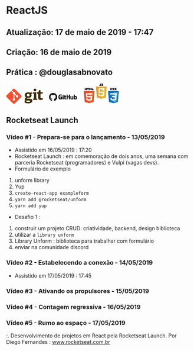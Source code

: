 # ReactJS 

## Atualização: 17 de maio de 2019 - 17:47
## Criação: 16 de maio de 2019
## Prática : @douglasabnovato

![Git](/images/logo-git.png)
![GitHub](/images/logo-github.png)
![HTML-CSS-JS](/images/logo-html-css-js.jpeg)

## Rocketseat Launch 

### Vídeo #1 - Prepara-se para o lançamento - 13/05/2019
- Assistido em 16/05/2019 : 17:20
- Rocketseat Launch : em comemoração de dois anos, uma semana com parceria Rocketseat (programadores) e Vulpi (vagas devs).
- Formulário de exemplo
1. unform library
2. Yup
3. `create-react-app exampleform`
4. `yarn add @rocketseat/unform`
5. `yarn add yup`
- Desafio 1 : 
1. construir um projeto CRUD: criatividade, backend, design biblioteca
2. utilizar a `library unform`
3. Library Unform : biblioteca para trabalhar com formulário
4. enviar na comunidade discord 


### Vídeo #2 - Estabelecendo a conexão - 14/05/2019
- Assistido em 17/05/2019 : 17:45


### Vídeo #3 - Ativando os propulsores - 15/05/2019

### Vídeo #4 - Contagem regressiva - 16/05/2019

### Vídeo #5 - Rumo ao espaço - 17/05/2019


:. Desenvolvimento de projetos em React pela Rocketseat Launch.
Por Diego Fernandes : www.rocketseat.com.br